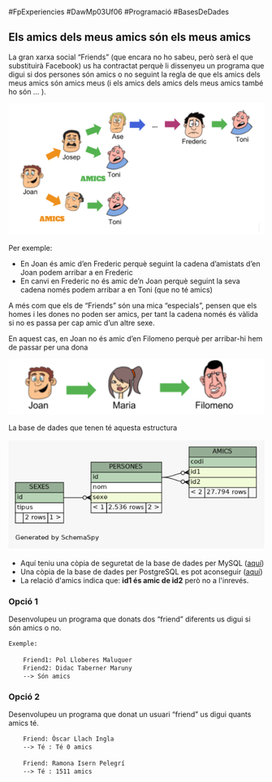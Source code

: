 #FpExperiencies #DawMp03Uf06 #Programació #BasesDeDades

## Els amics dels meus amics són els meus amics

La gran xarxa social “Friends” (que encara no ho sabeu, però serà el que substituirà Facebook) us ha contractat perquè li dissenyeu un programa que digui si dos persones són amics o no seguint la regla de que els amics dels meus amics són amics meus (i els amics dels amics dels meus amics també ho són … ).

![Arbre](imatges/friends0.png)

Per exemple:

* En Joan és amic d’en Frederic perquè seguint la cadena d’amistats d’en Joan podem arribar a en Frederic
* En canvi en Frederic no és amic de’n Joan perquè seguint la seva cadena només podem arribar a en Toni (que no té amics)

A més com que els de “Friends” són una mica “especials”, pensen que els homes i les dones no poden ser amics, per tant la cadena només és vàlida si no es passa per cap amic d’un altre sexe.

En aquest cas, en Joan no és amic d’en Filomeno perquè per arribar-hi hem de passar per una dona

![No Sex](imatges/friends1.png)

La base de dades que tenen té aquesta estructura

![BDD](imatges/friends2.png)

* Aquí teniu una còpia de seguretat de la base de dades per MySQL ([aquí](https://drive.google.com/file/d/14jAMbpXz2GDDQCGL6o4CYEvXEMBC9Om/view?usp=sharing))
* Una còpia de la base de dades per PostgreSQL es pot aconseguir ([aquí](https://drive.google.com/file/d/1bevvZtLNnj91I1EYwCaG8vN8NKwi0Mf_/view?usp=sharing))
* La relació d'amics indica que: **id1 és amic de id2** però no a l'inrevés.

### Opció 1

Desenvolupeu un programa que donats dos “friend” diferents us digui si són amics o no.

    Exemple:

        Friend1: Pol Lloberes Maluquer
        Friend2: Didac Taberner Maruny
        --> Són amics

### Opció 2

Desenvolupeu un programa que donat un usuari “friend” us digui quants amics té.

        Friend: Òscar Llach Ingla
        --> Té : Té 0 amics

        Friend: Ramona Isern Pelegrí
        --> Té : 1511 amics
